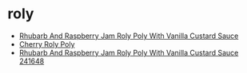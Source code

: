 # roly

 * [Rhubarb And Raspberry Jam Roly Poly With Vanilla Custard Sauce](../../index/r/rhubarb-and-raspberry-jam-roly-poly-with-vanilla-custard-sauce-241648.json)
 * [Cherry Roly Poly](../../index/c/cherry-roly-poly.json)
 * [Rhubarb And Raspberry Jam Roly Poly With Vanilla Custard Sauce 241648](../../index/r/rhubarb-and-raspberry-jam-roly-poly-with-vanilla-custard-sauce-241648.json)
